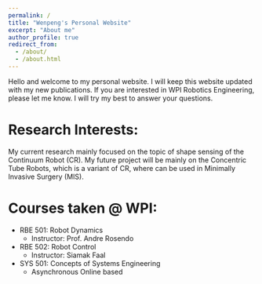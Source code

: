 ```yaml
---
permalink: /
title: "Wenpeng's Personal Website"
excerpt: "About me"
author_profile: true
redirect_from: 
  - /about/
  - /about.html
---
```


Hello and welcome to my personal website. I will keep this website updated with my new publications. If you are interested in WPI Robotics Engineering, please let me know. I will try my best to answer your questions.

Research Interests:
======
My current research mainly focused on the topic of shape sensing of the Continuum Robot (CR). My future project will be mainly on the Concentric Tube Robots, which is a variant of CR, where can be used in Minimally Invasive Surgery (MIS).



Courses taken @ WPI:
======
* RBE 501: Robot Dynamics
  * Instructor: Prof. Andre Rosendo
* RBE 502: Robot Control
  * Instructor: Siamak Faal
* SYS 501: Concepts of Systems Engineering
  * Asynchronous Online based